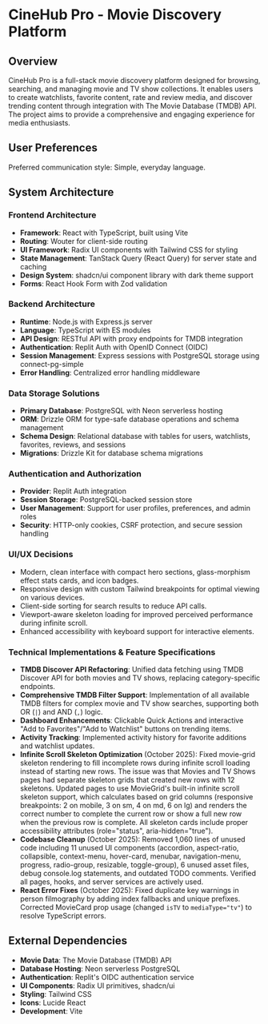 # CineHub Pro - Movie Discovery Platform

## Overview

CineHub Pro is a full-stack movie discovery platform designed for browsing, searching, and managing movie and TV show collections. It enables users to create watchlists, favorite content, rate and review media, and discover trending content through integration with The Movie Database (TMDB) API. The project aims to provide a comprehensive and engaging experience for media enthusiasts.

## User Preferences

Preferred communication style: Simple, everyday language.

## System Architecture

### Frontend Architecture
- **Framework**: React with TypeScript, built using Vite
- **Routing**: Wouter for client-side routing
- **UI Framework**: Radix UI components with Tailwind CSS for styling
- **State Management**: TanStack Query (React Query) for server state and caching
- **Design System**: shadcn/ui component library with dark theme support
- **Forms**: React Hook Form with Zod validation

### Backend Architecture
- **Runtime**: Node.js with Express.js server
- **Language**: TypeScript with ES modules
- **API Design**: RESTful API with proxy endpoints for TMDB integration
- **Authentication**: Replit Auth with OpenID Connect (OIDC)
- **Session Management**: Express sessions with PostgreSQL storage using connect-pg-simple
- **Error Handling**: Centralized error handling middleware

### Data Storage Solutions
- **Primary Database**: PostgreSQL with Neon serverless hosting
- **ORM**: Drizzle ORM for type-safe database operations and schema management
- **Schema Design**: Relational database with tables for users, watchlists, favorites, reviews, and sessions
- **Migrations**: Drizzle Kit for database schema migrations

### Authentication and Authorization
- **Provider**: Replit Auth integration
- **Session Storage**: PostgreSQL-backed session store
- **User Management**: Support for user profiles, preferences, and admin roles
- **Security**: HTTP-only cookies, CSRF protection, and secure session handling

### UI/UX Decisions
- Modern, clean interface with compact hero sections, glass-morphism effect stats cards, and icon badges.
- Responsive design with custom Tailwind breakpoints for optimal viewing on various devices.
- Client-side sorting for search results to reduce API calls.
- Viewport-aware skeleton loading for improved perceived performance during infinite scroll.
- Enhanced accessibility with keyboard support for interactive elements.

### Technical Implementations & Feature Specifications
- **TMDB Discover API Refactoring**: Unified data fetching using TMDB Discover API for both movies and TV shows, replacing category-specific endpoints.
- **Comprehensive TMDB Filter Support**: Implementation of all available TMDB filters for complex movie and TV show searches, supporting both OR (`|`) and AND (`,`) logic.
- **Dashboard Enhancements**: Clickable Quick Actions and interactive "Add to Favorites"/"Add to Watchlist" buttons on trending items.
- **Activity Tracking**: Implemented activity history for favorite additions and watchlist updates.
- **Infinite Scroll Skeleton Optimization** (October 2025): Fixed movie-grid skeleton rendering to fill incomplete rows during infinite scroll loading instead of starting new rows. The issue was that Movies and TV Shows pages had separate skeleton grids that created new rows with 12 skeletons. Updated pages to use MovieGrid's built-in infinite scroll skeleton support, which calculates based on grid columns (responsive breakpoints: 2 on mobile, 3 on sm, 4 on md, 6 on lg) and renders the correct number to complete the current row or show a full new row when the previous row is complete. All skeleton cards include proper accessibility attributes (role="status", aria-hidden="true").
- **Codebase Cleanup** (October 2025): Removed 1,060 lines of unused code including 11 unused UI components (accordion, aspect-ratio, collapsible, context-menu, hover-card, menubar, navigation-menu, progress, radio-group, resizable, toggle-group), 6 unused asset files, debug console.log statements, and outdated TODO comments. Verified all pages, hooks, and server services are actively used.
- **React Error Fixes** (October 2025): Fixed duplicate key warnings in person filmography by adding index fallbacks and unique prefixes. Corrected MovieCard prop usage (changed `isTV` to `mediaType="tv"`) to resolve TypeScript errors.

## External Dependencies

- **Movie Data**: The Movie Database (TMDB) API
- **Database Hosting**: Neon serverless PostgreSQL
- **Authentication**: Replit's OIDC authentication service
- **UI Components**: Radix UI primitives, shadcn/ui
- **Styling**: Tailwind CSS
- **Icons**: Lucide React
- **Development**: Vite